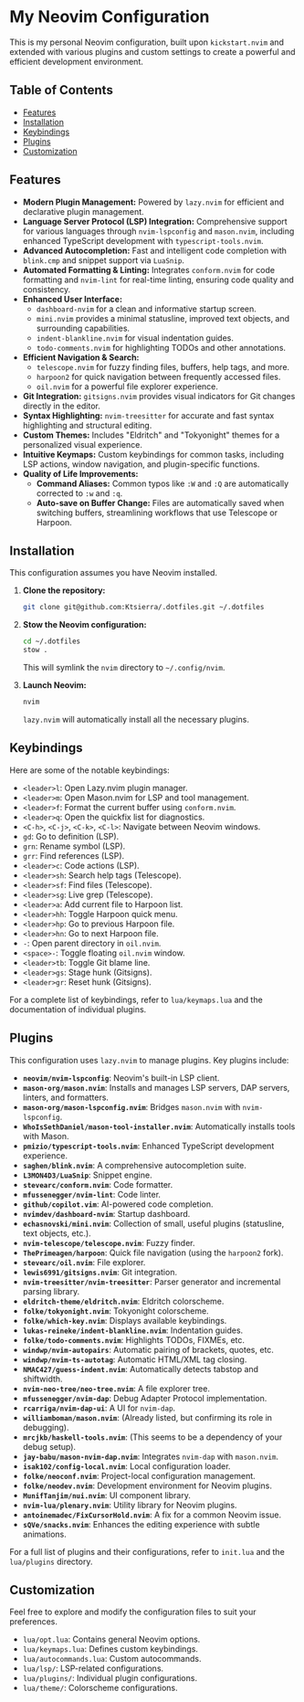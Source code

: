 # My Neovim Configuration

This is my personal Neovim configuration, built upon `kickstart.nvim` and extended with various plugins and custom settings to create a powerful and efficient development environment.

## Table of Contents

- [Features](#features)
- [Installation](#installation)
- [Keybindings](#keybindings)
- [Plugins](#plugins)
- [Customization](#customization)

## Features

- **Modern Plugin Management:** Powered by `lazy.nvim` for efficient and declarative plugin management.
- **Language Server Protocol (LSP) Integration:** Comprehensive support for various languages through `nvim-lspconfig` and `mason.nvim`, including enhanced TypeScript development with `typescript-tools.nvim`.
- **Advanced Autocompletion:** Fast and intelligent code completion with `blink.cmp` and snippet support via `LuaSnip`.
- **Automated Formatting & Linting:** Integrates `conform.nvim` for code formatting and `nvim-lint` for real-time linting, ensuring code quality and consistency.
- **Enhanced User Interface:**
  - `dashboard-nvim` for a clean and informative startup screen.
  - `mini.nvim` provides a minimal statusline, improved text objects, and surrounding capabilities.
  - `indent-blankline.nvim` for visual indentation guides.
  - `todo-comments.nvim` for highlighting TODOs and other annotations.
- **Efficient Navigation & Search:**
  - `telescope.nvim` for fuzzy finding files, buffers, help tags, and more.
  - `harpoon2` for quick navigation between frequently accessed files.
  - `oil.nvim` for a powerful file explorer experience.
- **Git Integration:** `gitsigns.nvim` provides visual indicators for Git changes directly in the editor.
- **Syntax Highlighting:** `nvim-treesitter` for accurate and fast syntax highlighting and structural editing.
- **Custom Themes:** Includes "Eldritch" and "Tokyonight" themes for a personalized visual experience.
- **Intuitive Keymaps:** Custom keybindings for common tasks, including LSP actions, window navigation, and plugin-specific functions.
- **Quality of Life Improvements:**
  - **Command Aliases:** Common typos like `:W` and `:Q` are automatically corrected to `:w` and `:q`.
  - **Auto-save on Buffer Change:** Files are automatically saved when switching buffers, streamlining workflows that use Telescope or Harpoon.

## Installation

This configuration assumes you have Neovim installed.

1. **Clone the repository:**

    ```bash
    git clone git@github.com:Ktsierra/.dotfiles.git ~/.dotfiles
    ```

2. **Stow the Neovim configuration:**

    ```bash
    cd ~/.dotfiles
    stow .
    ```

    This will symlink the `nvim` directory to `~/.config/nvim`.
3. **Launch Neovim:**

    ```bash
    nvim
    ```

    `lazy.nvim` will automatically install all the necessary plugins.

## Keybindings

Here are some of the notable keybindings:

- `<leader>l`: Open Lazy.nvim plugin manager.
- `<leader>m`: Open Mason.nvim for LSP and tool management.
- `<leader>f`: Format the current buffer using `conform.nvim`.
- `<leader>q`: Open the quickfix list for diagnostics.
- `<C-h>`, `<C-j>`, `<C-k>`, `<C-l>`: Navigate between Neovim windows.
- `gd`: Go to definition (LSP).
- `grn`: Rename symbol (LSP).
- `grr`: Find references (LSP).
- `<leader>c`: Code actions (LSP).
- `<leader>sh`: Search help tags (Telescope).
- `<leader>sf`: Find files (Telescope).
- `<leader>sg`: Live grep (Telescope).
- `<leader>a`: Add current file to Harpoon list.
- `<leader>hh`: Toggle Harpoon quick menu.
- `<leader>hp`: Go to previous Harpoon file.
- `<leader>hn`: Go to next Harpoon file.
- `-`: Open parent directory in `oil.nvim`.
- `<space>-`: Toggle floating `oil.nvim` window.
- `<leader>tb`: Toggle Git blame line.
- `<leader>gs`: Stage hunk (Gitsigns).
- `<leader>gr`: Reset hunk (Gitsigns).

For a complete list of keybindings, refer to `lua/keymaps.lua` and the documentation of individual plugins.

## Plugins

This configuration uses `lazy.nvim` to manage plugins. Key plugins include:

- **`neovim/nvim-lspconfig`**: Neovim's built-in LSP client.
- **`mason-org/mason.nvim`**: Installs and manages LSP servers, DAP servers, linters, and formatters.
- **`mason-org/mason-lspconfig.nvim`**: Bridges `mason.nvim` with `nvim-lspconfig`.
- **`WhoIsSethDaniel/mason-tool-installer.nvim`**: Automatically installs tools with Mason.
- **`pmizio/typescript-tools.nvim`**: Enhanced TypeScript development experience.
- **`saghen/blink.nvim`**: A comprehensive autocompletion suite.
- **`L3MON4D3/LuaSnip`**: Snippet engine.
- **`stevearc/conform.nvim`**: Code formatter.
- **`mfussenegger/nvim-lint`**: Code linter.
- **`github/copilot.vim`**: AI-powered code completion.
- **`nvimdev/dashboard-nvim`**: Startup dashboard.
- **`echasnovski/mini.nvim`**: Collection of small, useful plugins (statusline, text objects, etc.).
- **`nvim-telescope/telescope.nvim`**: Fuzzy finder.
- **`ThePrimeagen/harpoon`**: Quick file navigation (using the `harpoon2` fork).
- **`stevearc/oil.nvim`**: File explorer.
- **`lewis6991/gitsigns.nvim`**: Git integration.
- **`nvim-treesitter/nvim-treesitter`**: Parser generator and incremental parsing library.
- **`eldritch-theme/eldritch.nvim`**: Eldritch colorscheme.
- **`folke/tokyonight.nvim`**: Tokyonight colorscheme.
- **`folke/which-key.nvim`**: Displays available keybindings.
- **`lukas-reineke/indent-blankline.nvim`**: Indentation guides.
- **`folke/todo-comments.nvim`**: Highlights TODOs, FIXMEs, etc.
- **`windwp/nvim-autopairs`**: Automatic pairing of brackets, quotes, etc.
- **`windwp/nvim-ts-autotag`**: Automatic HTML/XML tag closing.
- **`NMAC427/guess-indent.nvim`**: Automatically detects tabstop and shiftwidth.
- **`nvim-neo-tree/neo-tree.nvim`**: A file explorer tree.
- **`mfussenegger/nvim-dap`**: Debug Adapter Protocol implementation.
- **`rcarriga/nvim-dap-ui`**: A UI for `nvim-dap`.
- **`williamboman/mason.nvim`**: (Already listed, but confirming its role in debugging).
- **`mrcjkb/haskell-tools.nvim`**: (This seems to be a dependency of your debug setup).
- **`jay-babu/mason-nvim-dap.nvim`**: Integrates `nvim-dap` with `mason.nvim`.
- **`isak102/config-local.nvim`**: Local configuration loader.
- **`folke/neoconf.nvim`**: Project-local configuration management.
- **`folke/neodev.nvim`**: Development environment for Neovim plugins.
- **`MunifTanjim/nui.nvim`**: UI component library.
- **`nvim-lua/plenary.nvim`**: Utility library for Neovim plugins.
- **`antoinemadec/FixCursorHold.nvim`**: A fix for a common Neovim issue.
- **`sQVe/snacks.nvim`**: Enhances the editing experience with subtle animations.

For a full list of plugins and their configurations, refer to `init.lua` and the `lua/plugins` directory.

## Customization

Feel free to explore and modify the configuration files to suit your preferences.

- `lua/opt.lua`: Contains general Neovim options.
- `lua/keymaps.lua`: Defines custom keybindings.
- `lua/autocommands.lua`: Custom autocommands.
- `lua/lsp/`: LSP-related configurations.
- `lua/plugins/`: Individual plugin configurations.
- `lua/theme/`: Colorscheme configurations.
